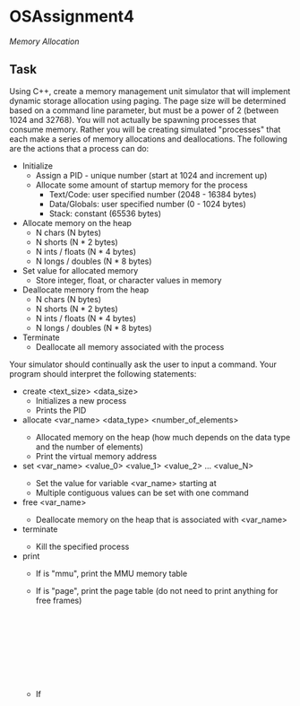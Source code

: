 # OSAssignment4
*Memory Allocation*

## Task

Using C++, create a memory management unit simulator that will implement dynamic storage allocation using paging. The page size will be determined based on a command line parameter, but must be a power of 2 (between 1024 and 32768). You will not actually be spawning processes that consume memory. Rather you will be creating simulated "processes" that each make a series of memory allocations and deallocations. The following are the actions that a process can do:

 - Initialize
    - Assign a PID - unique number (start at 1024 and increment up)
    - Allocate some amount of startup memory for the process
        - Text/Code: user specified number (2048 - 16384 bytes)
        - Data/Globals: user specified number (0 - 1024 bytes)
        - Stack: constant (65536 bytes)
 - Allocate memory on the heap
    - N chars (N bytes)
    - N shorts (N * 2 bytes)
    - N ints / floats (N * 4 bytes)
    - N longs / doubles (N * 8 bytes)
 - Set value for allocated memory
    - Store integer, float, or character values in memory
 - Deallocate memory from the heap
    - N chars (N bytes)
    - N shorts (N * 2 bytes)
    - N ints / floats (N * 4 bytes)
    - N longs / doubles (N * 8 bytes)
 - Terminate
    - Deallocate all memory associated with the process

Your simulator should continually ask the user to input a command. Your program should interpret the following statements:

- create <text_size> <data_size>
    - Initializes a new process
    - Prints the PID
- allocate <PID> <var_name> <data_type> <number_of_elements>
    - Allocated memory on the heap (how much depends on the data type and the number of elements)
    - Print the virtual memory address
- set <PID> <var_name> <offset> <value_0> <value_1> <value_2> ... <value_N>
    - Set the value for variable <var_name> starting at <offset>
    - Multiple contiguous values can be set with one command
- free <PID> <var_name>
    - Deallocate memory on the heap that is associated with <var_name>
- terminate <PID>
    - Kill the specified process
- print <object>
    - If <object> is "mmu", print the MMU memory table
    - If <object> is "page", print the page table (do not need to print anything for free frames)
    - If <object> is "processes", print a list of PIDs for processes that are still running
 
    - If <object> is a "<PID>:<var_name>", print the value of the variable for that process
 
         - If variable has more than 4 elements, just print the first 4 followed by "... [N items]" (where N is the number of elements)
- exit
    - quit program
